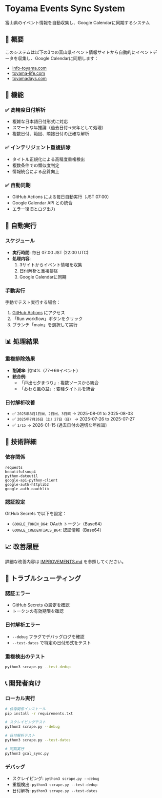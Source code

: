 # Toyama Events Sync System

富山県のイベント情報を自動収集し、Google Calendarに同期するシステム

## 🌟 概要

このシステムは以下の3つの富山県イベント情報サイトから自動的にイベントデータを収集し、Google Calendarに同期します：

- [info-toyama.com](https://www.info-toyama.com/events)
- [toyama-life.com](https://toyama-life.com/event-calendar-toyama/)
- [toyamadays.com](https://toyamadays.com/event/)

## 🔧 機能

### ✅ 高精度日付解析
- 複雑な日本語日付形式に対応
- スマートな年推論（過去日付→来年として処理）
- 複数日付、範囲、隣接日付の正確な解析

### ✅ インテリジェント重複排除
- タイトル正規化による高精度重複検出
- 複数条件での類似度判定
- 情報統合による品質向上

### ✅ 自動同期
- GitHub Actions による毎日自動実行（JST 07:00）
- Google Calendar API との統合
- エラー復旧とログ出力

## 🚀 自動実行

### スケジュール
- **実行時間**: 毎日 07:00 JST (22:00 UTC)
- **処理内容**: 
  1. 3サイトからイベント情報を収集
  2. 日付解析と重複排除
  3. Google Calendarに同期

### 手動実行
手動でテスト実行する場合：
1. [GitHub Actions](https://github.com/sasayosh1/sasayosh1-event-toyama2/actions/workflows/sync.yml) にアクセス
2. 「Run workflow」ボタンをクリック
3. ブランチ「main」を選択して実行

## 📊 処理結果

### 重複排除効果
- **削減率**: 約14%（77→66イベント）
- **統合例**: 
  - 「戸出七夕まつり」: 複数ソースから統合
  - 「おわら風の盆」: 変種タイトルを統合

### 日付解析改善
- ✅ `2025年8月1日㈮、2日㈯、3日㈰` → 2025-08-01 to 2025-08-03
- ✅ `2025年7月26日（土）27日（日）` → 2025-07-26 to 2025-07-27
- ✅ `1/15` → 2026-01-15 (過去日付の適切な年推論)

## 🔧 技術詳細

### 依存関係
```
requests
beautifulsoup4
python-dateutil
google-api-python-client
google-auth-httplib2
google-auth-oauthlib
```

### 認証設定
GitHub Secrets で以下を設定：
- `GOOGLE_TOKEN_B64`: OAuth トークン（Base64）
- `GOOGLE_CREDENTIALS_B64`: 認証情報（Base64）

## 📈 改善履歴

詳細な改善内容は [IMPROVEMENTS.md](./IMPROVEMENTS.md) を参照してください。

## 🐛 トラブルシューティング

### 認証エラー
- GitHub Secrets の設定を確認
- トークンの有効期限を確認

### 日付解析エラー
- `--debug` フラグでデバッグログを確認
- `--test-dates` で特定の日付形式をテスト

### 重複検出のテスト
```bash
python3 scrape.py --test-dedup
```

## 📞 開発者向け

### ローカル実行
```bash
# 依存関係インストール
pip install -r requirements.txt

# スクレイピングテスト
python3 scrape.py --debug

# 日付解析テスト
python3 scrape.py --test-dates

# 同期実行
python3 gcal_sync.py
```

### デバッグ
- スクレイピング: `python3 scrape.py --debug`
- 重複検出: `python3 scrape.py --test-dedup`
- 日付解析: `python3 scrape.py --test-dates`